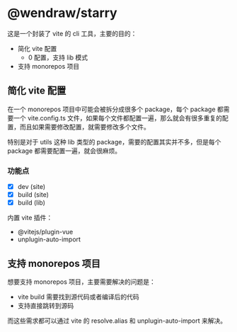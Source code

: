 # @wendraw/starry

这是一个封装了 vite 的 cli 工具，主要的目的：

- 简化 vite 配置
  - 0 配置，支持 lib 模式
- 支持 monorepos 项目

## 简化 vite 配置

在一个 monorepos 项目中可能会被拆分成很多个 package，每个 package 都需要一个 vite.config.ts 文件，如果每个文件都配置一遍，那么就会有很多重复的配置，而且如果需要修改配置，就需要修改多个文件。

特别是对于 utils 这种 lib 类型的 package，需要的配置其实并不多，但是每个 package 都需要配置一遍，就会很麻烦。

### 功能点

- [x] dev (site)
- [x] build (site)
- [x] build (lib)

内置 vite 插件：

- @vitejs/plugin-vue
- unplugin-auto-import

## 支持 monorepos 项目

想要支持 monorepos 项目，主要需要解决的问题是：

- vite build 需要找到源代码或者编译后的代码
- 支持直接跳转到源码

而这些需求都可以通过 vite 的 resolve.alias 和 unplugin-auto-import 来解决。

